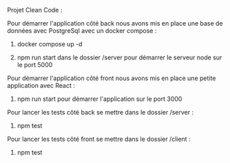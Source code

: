 Projet Clean Code :

Pour démarrer l'application côté back nous avons mis en place une base de données avec PostgreSql avec un docker compose :

1. docker compose up -d

2. npm run start dans le dossier /server pour démarrer le serveur node sur le port 5000

Pour démarrer l'application côté front nous avons mis en place une petite application avec React :

1.  npm run start pour démarrer l'application sur le port 3000

Pour lancer les tests côté back se mettre dans le dossier /server :

1. npm test

Pour lancer les tests côté front se mettre dans le dossier /client :

1. npm test

